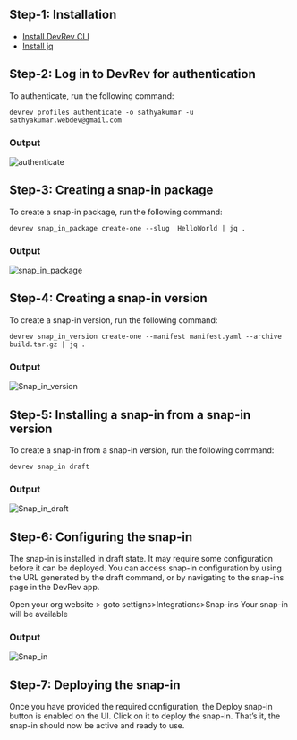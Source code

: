 ## Step-1: Installation
- [Install DevRev CLI](https://developer.devrev.ai/snapin-development/references/cli-install)
- [Install jq](https://jqlang.github.io/jq/)
## Step-2: Log in to DevRev for authentication
To authenticate, run the following command:
```
devrev profiles authenticate -o sathyakumar -u sathyakumar.webdev@gmail.com
```
### Output
![authenticate](https://github.com/Febiecode/DevRev-Hello-World-Snap-in/assets/93641901/46dd19d8-a33e-40a0-aa3d-dc4ca894da91)

## Step-3: Creating a snap-in package
To create a snap-in package, run the following command:
```
devrev snap_in_package create-one --slug  HelloWorld | jq .
```
### Output
![snap_in_package](https://github.com/Febiecode/DevRev-Hello-World-Snap-in/assets/93641901/b0108e5d-8fc4-42b5-8665-27f5e17fe7a9)

## Step-4: Creating a snap-in version
To create a snap-in version, run the following command:
```
devrev snap_in_version create-one --manifest manifest.yaml --archive build.tar.gz | jq .
```
### Output
![Snap_in_version](https://github.com/Febiecode/DevRev-Hello-World-Snap-in/assets/93641901/238df6a1-5e7e-457f-8945-a17732c61888)

## Step-5: Installing a snap-in from a snap-in version
To create a snap-in from a snap-in version, run the following command:
```
devrev snap_in draft
```
### Output
![Snap_in_draft](https://github.com/Febiecode/DevRev-Hello-World-Snap-in/assets/93641901/5ec6335d-c614-4ebe-b87b-0ac3d024dbac)

## Step-6: Configuring the snap-in
The snap-in is installed in draft state. It may require some configuration before it can be deployed.
You can access snap-in configuration by using the URL generated by the draft command, or by navigating to the snap-ins page in the DevRev app.

Open your org website > goto settigns>Integrations>Snap-ins
Your snap-in will be available
### Output
![Snap_in](https://github.com/Febiecode/DevRev-Hello-World-Snap-in/assets/93641901/b1513b24-1a24-448f-9627-ed28c55029b2)

## Step-7: Deploying the snap-in
Once you have provided the required configuration, the Deploy snap-in button is enabled on the UI. Click on it to deploy the snap-in. That’s it, the snap-in should now be active and ready to use.



